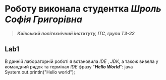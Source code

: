 # Роботу виконала студентка ***Шроль Софія Григорівна***
> ***Київський політехнічний інституту, ІТС, група ТЗ-22***

## Lab1

В данній лабораторній роботі я встановила *IDE* , *JDK*, а також вивела у командний рядок та термінал *IDE* фразу "***Hello World***":
java
System.out.println("Hello world");